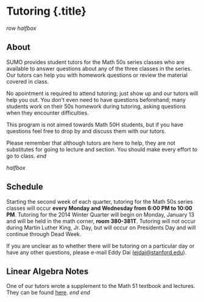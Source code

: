 # Tutoring {.title}

$row$
$halfbox$
## About
SUMO provides student tutors for the Math 50s series classes who are available
to answer questions about any of the three classes in the series. Our tutors can
help you with homework questions or review the material covered in class.

No apointment is required to attend tutoring; just show up and our tutors will
help you out. You don't even need to have questions beforehand; many students
work on their 50s homework during tutoring, asking questions when they encounter
difficulties.

This program is not aimed towards Math 50H students, but if you have questions
feel free to drop by and discuss them with our tutors.

Please remember that although tutors are here to help, they are not substitutes
for going to lecture and section. You should make every effort to go to class.
$end$

$halfbox$
## Schedule
Starting the second week of each quarter, tutoring for the Math 50s series
classes will occur **every Monday and Wednesday from 6:00 PM to 10:00
PM**. Tutoring for the 2014 Winter Quarter will begin on Monday, January 13 and
will be held in the math corner, **room 380-381T**. Tutoring will not occur
during Martin Luther King, Jr. Day, but will occur on Presidents Day and will
continue through Dead Week.

If you are unclear as to whether there will be tutoring on a particular day or
have any other questions, please e-mail Eddy Dai (ejdai@stanford.edu).

## Linear Algebra Notes
One of our tutors wrote a supplement to the Math 51 textbook and lectures. They
can be found [here](/pdfs/LinearAlgebraNotes.pdf).
$end$
$end$
